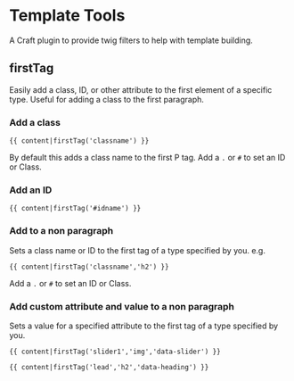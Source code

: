 # Template Tools

A Craft plugin to provide twig filters to help with template building.



## firstTag

Easily add a class, ID, or other attribute to the first element of a specific type. Useful for adding a class to the first paragraph.

### Add a class

```
{{ content|firstTag('classname') }}
```

By default this adds a class name to the first P tag.
Add a `.` or `#` to set an ID or Class.

### Add an ID

```
{{ content|firstTag('#idname') }}
```

### Add to a non paragraph
Sets a class name or ID to the first tag of a type specified by you. e.g.

```
{{ content|firstTag('classname','h2') }}
```
Add a `.` or `#` to set an ID or Class.

### Add custom attribute and value to a non paragraph
Sets a value for a specified attribute to the first tag of a type specified by you.
```
{{ content|firstTag('slider1','img','data-slider') }}
```


```
{{ content|firstTag('lead','h2','data-heading') }}
```
